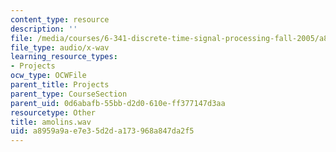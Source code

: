 ```yaml
---
content_type: resource
description: ''
file: /media/courses/6-341-discrete-time-signal-processing-fall-2005/a8959a9ae7e35d2da173968a847da2f5_amolins.wav
file_type: audio/x-wav
learning_resource_types:
- Projects
ocw_type: OCWFile
parent_title: Projects
parent_type: CourseSection
parent_uid: 0d6abafb-55bb-d2d0-610e-ff377147d3aa
resourcetype: Other
title: amolins.wav
uid: a8959a9a-e7e3-5d2d-a173-968a847da2f5
---
```

